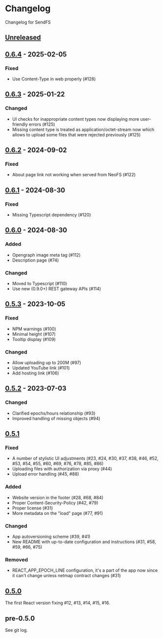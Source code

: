# Changelog

Changelog for SendFS

## [Unreleased]

## [0.6.4] - 2025-02-05

### Fixed

- Use Content-Type in web properly (#128)

## [0.6.3] - 2025-01-22

### Changed

- UI checks for inappropriate content types now displaying more user-friendly errors (#125)
- Missing content type is treated as application/octet-stream now which allows to upload some files that were rejected previously (#125)

## [0.6.2] - 2024-09-02

### Fixed

- About page link not working when served from NeoFS (#122)

## [0.6.1] - 2024-08-30

### Fixed

- Missing Typescript dependency (#120)

## [0.6.0] - 2024-08-30

### Added

- Opengraph image meta tag (#112)
- Description page (#74)

### Changed

- Moved to Typescript (#110)
- Use new (0.9.0+) REST gateway APIs (#114)

## [0.5.3] - 2023-10-05

### Fixed

- NPM warnings (#100)
- Minimal height (#107)
- Tooltip display (#109)

### Changed

- Allow uploading up to 200M (#97)
- Updated YouTube link (#101)
- Add hosting link (#106)

## [0.5.2] - 2023-07-03

### Changed

- Clarified epochs/hours relationship (#93)
- Improved handling of missing objects (#94)

## [0.5.1]

### Fixed

- A number of stylistic UI adjustments (#23, #24, #30, #37, #38, #46, #52, #53, #54, #55, #60, #69, #76, #78, #85, #86)
- Uploading files with authorization via proxy (#44)
- Upload error handling (#45, #88)

### Added

- Website version in the footer (#28, #68, #84)
- Proper Content-Security-Policy (#42, #79)
- Proper license (#31)
- More metadata on the "load" page (#77, #91)

### Changed

- App autoversioning scheme (#39, #41)
- New README with up-to-date configuration and instructions (#31, #58, #59, #66, #75)

### Removed

- REACT_APP_EPOCH_LINE configuration, it's a part of the app now since it can't change unless netmap contract changes (#31)

## [0.5.0]

The first React version fixing #12, #13, #14, #15, #16.

## pre-0.5.0

See git log.

[0.5.0]: https://github.com/nspcc-dev/send-fs-neo-org/compare/v0.2.6...v0.5.0
[0.5.1]: https://github.com/nspcc-dev/send-fs-neo-org/compare/v0.5.0...v0.5.1
[0.5.2]: https://github.com/nspcc-dev/send-fs-neo-org/compare/v0.5.1...v0.5.2
[0.5.3]: https://github.com/nspcc-dev/send-fs-neo-org/compare/v0.5.2...v0.5.3
[0.6.0]: https://github.com/nspcc-dev/send-fs-neo-org/compare/v0.5.3...v0.6.0
[0.6.1]: https://github.com/nspcc-dev/send-fs-neo-org/compare/v0.6.0...v0.6.1
[0.6.2]: https://github.com/nspcc-dev/send-fs-neo-org/compare/v0.6.1...v0.6.2
[0.6.3]: https://github.com/nspcc-dev/send-fs-neo-org/compare/v0.6.2...v0.6.3
[0.6.4]: https://github.com/nspcc-dev/send-fs-neo-org/compare/v0.6.3...v0.6.4
[Unreleased]: https://github.com/nspcc-dev/send-fs-neo-org/compare/v0.6.4...master
